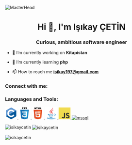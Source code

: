 ![MasterHead](https://hypernet.com.tr/dimg/icerik/293732243425900284632.png)
<h1 align="center">Hi 👋, I'm Işıkay ÇETİN</h1>
<h3 align="center">Curious, ambitious software engineer</h3>

- 🔭 I’m currently working on **Kitapistan**

- 🌱 I’m currently learning **php**

- 📫 How to reach me **isikay197@gmail.com**

<h3 align="left">Connect with me:</h3>
<p align="left">
</p>

<h3 align="left">Languages and Tools:</h3>
<p align="left"> <a href="https://www.cprogramming.com/" target="_blank" rel="noreferrer"> <img src="https://raw.githubusercontent.com/devicons/devicon/master/icons/c/c-original.svg" alt="c" width="40" height="40"/> </a> <a href="https://www.w3schools.com/css/" target="_blank" rel="noreferrer"> <img src="https://raw.githubusercontent.com/devicons/devicon/master/icons/css3/css3-original-wordmark.svg" alt="css3" width="40" height="40"/> </a> <a href="https://www.w3.org/html/" target="_blank" rel="noreferrer"> <img src="https://raw.githubusercontent.com/devicons/devicon/master/icons/html5/html5-original-wordmark.svg" alt="html5" width="40" height="40"/> </a> <a href="https://www.java.com" target="_blank" rel="noreferrer"> <img src="https://raw.githubusercontent.com/devicons/devicon/master/icons/java/java-original.svg" alt="java" width="40" height="40"/> </a> <a href="https://developer.mozilla.org/en-US/docs/Web/JavaScript" target="_blank" rel="noreferrer"> <img src="https://raw.githubusercontent.com/devicons/devicon/master/icons/javascript/javascript-original.svg" alt="javascript" width="40" height="40"/> </a> <a href="https://www.microsoft.com/en-us/sql-server" target="_blank" rel="noreferrer"> <img src="https://www.svgrepo.com/show/303229/microsoft-sql-server-logo.svg" alt="mssql" width="40" height="40"/> </a> </p>

<p><img align="left" src="https://github-readme-stats.vercel.app/api/top-langs?username=isikaycetin&show_icons=true&locale=en&layout=compact" alt="isikaycetin" /></p>

<p>&nbsp;<img align="center" src="https://github-readme-stats.vercel.app/api?username=isikaycetin&show_icons=true&locale=en" alt="isikaycetin" /></p>

<p><img align="center" src="https://github-readme-streak-stats.herokuapp.com/?user=isikaycetin&" alt="isikaycetin" /></p>

